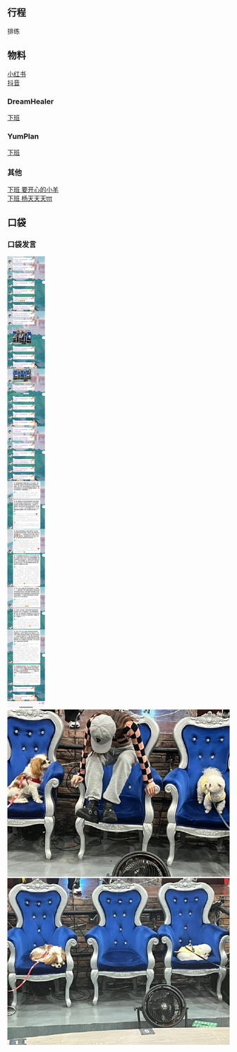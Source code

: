 ## 行程
排练

## 物料
[小红书](http://www.xiaohongshu.com/discovery/item/6218f041000000000102660e)<br>
[抖音](https://www.douyin.com/video/7068630068574063886)
### DreamHealer
[下班](https://weibo.com/6375088879/Lh658tTrp)<br>
### YumPlan
[下班](https://weibo.com/7335378002/Lh87IbOy1)<br>
### 其他
[下班  要开心的小羊](https://weibo.com/7450158090/Lh8aM9GLX)<br>
[下班 杨天天天ttt](https://weibo.com/2294560765/Lh92S0WVv)<br>
## 口袋
### 口袋发言
![口袋发言](./pocket48/imgs/messages1.jpeg)<br>
![口袋发言](./pocket48/imgs/P1.jpeg)<br>
![口袋发言](./pocket48/imgs/P2.jpeg)<br>